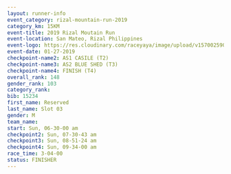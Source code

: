 ```yaml
---
layout: runner-info 
event_category: rizal-mountain-run-2019 
category_km: 15KM 
event-title: 2019 Rizal Moutain Run 
event-location: San Mateo, Rizal Philippines 
event-logo: https://res.cloudinary.com/raceyaya/image/upload/v1570025909/logo/rizal-mountain_gkfete.jpg 
event-date: 01-27-2019 
checkpoint-name2: AS1 CASILE (T2) 
checkpoint-name3: AS2 BLUE SHED (T3) 
checkpoint-name4: FINISH (T4) 
overall_rank: 148
gender_rank: 103
category_rank: 
bib: 15234
first_name: Reserved
last_name: Slot 03
gender: M
team_name: 
start: Sun, 06-30-00 am
checkpoint2: Sun, 07-30-43 am
checkpoint3: Sun, 08-51-24 am
checkpoint4: Sun, 09-34-00 am
race_time: 3-04-00
status: FINISHER
---
```

